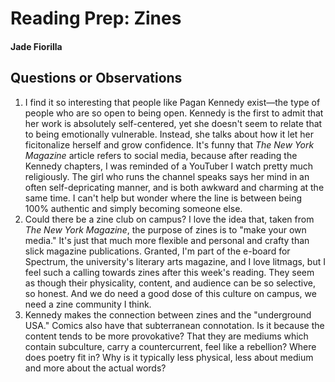 # Reading Prep: Zines

#### Jade Fiorilla

## Questions or Observations

1. I find it so interesting that people like Pagan Kennedy exist—the type of people who are so open to being open. Kennedy is the first to admit that her work is absolutely self-centered, yet she doesn't seem to relate that to being emotionally vulnerable. Instead, she talks about how it let her ficitonalize herself and grow confidence. It's funny that *The New York Magazine* article refers to social media, because after reading the Kennedy chapters, I was reminded of a YouTuber I watch pretty much religiously. The girl who runs the channel speaks says her mind in an often self-depricating manner, and is both awkward and charming at the same time. I can't help but wonder where the line is between being 100% authentic and simply becoming someone else. 
2. Could there be a zine club on campus? I love the idea that, taken from *The New York Magazine*, the purpose of zines is to "make your own media." It's just that much more flexible and personal and crafty than slick magazine publications. Granted, I'm part of the e-board for Spectrum, the university's literary arts magazine, and I love litmags, but I feel such a calling towards zines after this week's reading. They seem as though their physicality, content, and audience can be so selective, so honest. And we do need a good dose of this culture on campus, we need a zine community I think.
3. Kennedy makes the connection between zines and the "underground USA." Comics also have that subterranean connotation. Is it because the content tends to be more provokative? That they are mediums which contain subculture, carry a countercurrent, feel like a rebellion? Where does poetry fit in? Why is it typically less physical, less about medium and more about the actual words?